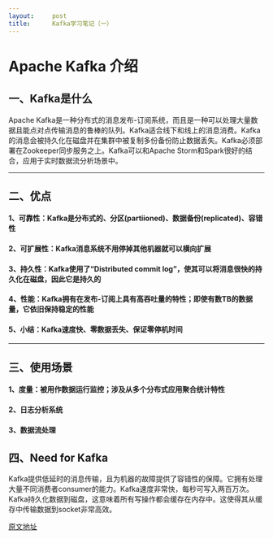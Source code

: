 ```yaml
---
layout:     post
title:      Kafka学习笔记（一）
---
```

<div id="article_content" class="article_content clearfix csdn-tracking-statistics" data-pid="blog" data-mod="popu_307" data-dsm="post">
								            <div id="content_views" class="markdown_views prism-atom-one-dark">
							<!-- flowchart 箭头图标 勿删 -->
							<svg xmlns="http://www.w3.org/2000/svg" style="display: none;"><path stroke-linecap="round" d="M5,0 0,2.5 5,5z" id="raphael-marker-block" style="-webkit-tap-highlight-color: rgba(0, 0, 0, 0);"></path></svg>
							<h1 id="apache-kafka-介绍">Apache Kafka 介绍</h1>

<h2 id="一kafka是什么">一、Kafka是什么</h2>

<p>Apache Kafka是一种分布式的消息发布-订阅系统，而且是一种可以处理大量数据且能点对点传输消息的鲁棒的队列。Kafka适合线下和线上的消息消费。Kafka的消息会被持久化在磁盘并在集群中被复制多份备份防止数据丢失。Kafka必须部署在Zookeeper同步服务之上。Kafka可以和Apache Storm和Spark很好的结合，应用于实时数据流分析场景中。</p>

<hr>



<h2 id="二优点">二、优点</h2>



<h4 id="1可靠性kafka是分布式的分区partiioned数据备份replicated容错性">1、可靠性：Kafka是分布式的、分区(partiioned)、数据备份(replicated)、容错性</h4>



<h4 id="2可扩展性kafka消息系统不用停掉其他机器就可以横向扩展">2、可扩展性：Kafka消息系统不用停掉其他机器就可以横向扩展</h4>



<h4 id="3持久性kafka使用了distributed-commit-log使其可以将消息很快的持久化在磁盘因此它是持久的">3、持久性：Kafka使用了“Distributed commit log”，使其可以将消息很快的持久化在磁盘，因此它是持久的</h4>



<h4 id="4性能kafka拥有在发布-订阅上具有高吞吐量的特性即使有数tb的数据量它依旧保持稳定的性能">4、性能：Kafka拥有在发布-订阅上具有高吞吐量的特性；即使有数TB的数据量，它依旧保持稳定的性能</h4>



<h4 id="5小结kafka速度快零数据丢失保证零停机时间">5、小结：Kafka速度快、零数据丢失、保证零停机时间</h4>

<hr>

<h2 id="三使用场景">三、使用场景</h2>

<h4 id="1度量被用作数据运行监控涉及从多个分布式应用聚合统计特性">1、度量：被用作数据运行监控；涉及从多个分布式应用聚合统计特性</h4>

<h4 id="2日志分析系统">2、日志分析系统</h4>

<h4 id="3数据流处理">3、数据流处理</h4>

<h2 id="四need-for-kafka">四、Need for Kafka</h2>

<p>Kafka提供低延时的消息传输，且为机器的故障提供了容错性的保障。它拥有处理大量不同消费者consumer的能力。Kafka速度非常快，每秒可写入两百万次。Kafka持久化数据到磁盘，这意味着所有写操作都会缓存在内存中。这使得其从缓存中传输数据到socket非常高效。</p>

<p><a href="https://www.tutorialspoint.com/apache_kafka/apache_kafka_introduction.htm" rel="nofollow">原文地址</a></p>            </div>
						<link href="https://csdnimg.cn/release/phoenix/mdeditor/markdown_views-9e5741c4b9.css" rel="stylesheet">
                </div>